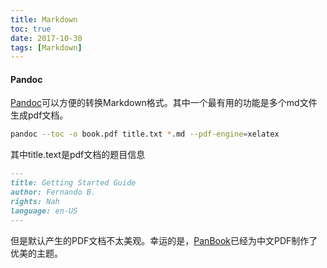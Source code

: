 ```yaml
---
title: Markdown
toc: true
date: 2017-10-30
tags: [Markdown]
---
```


#### Pandoc

[Pandoc](https://pandoc.org)可以方便的转换Markdown格式。其中一个最有用的功能是多个md文件生成pdf文档。

```bash
pandoc --toc -o book.pdf title.txt *.md --pdf-engine=xelatex 
```

其中title.text是pdf文档的题目信息

```md
---
title: Getting Started Guide
author: Fernando B.
rights: Nah
language: en-US
---
```

但是默认产生的PDF文档不太美观。幸运的是，[PanBook](https://github.com/annProg/PanBook)已经为中文PDF制作了优美的主题。